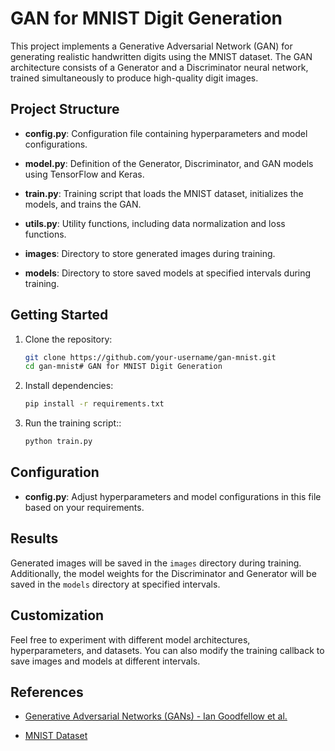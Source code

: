 # GAN for MNIST Digit Generation

This project implements a Generative Adversarial Network (GAN) for generating realistic handwritten digits using the MNIST dataset. The GAN architecture consists of a Generator and a Discriminator neural network, trained simultaneously to produce high-quality digit images.

## Project Structure

- **config.py**: Configuration file containing hyperparameters and model configurations.
  
- **model.py**: Definition of the Generator, Discriminator, and GAN models using TensorFlow and Keras.

- **train.py**: Training script that loads the MNIST dataset, initializes the models, and trains the GAN.

- **utils.py**: Utility functions, including data normalization and loss functions.

- **images**: Directory to store generated images during training.

- **models**: Directory to store saved models at specified intervals during training.

## Getting Started

1. Clone the repository:

   ```bash
   git clone https://github.com/your-username/gan-mnist.git
   cd gan-mnist# GAN for MNIST Digit Generation

2. Install dependencies:

   ```bash
   pip install -r requirements.txt

3. Run the training script::

   ```bash
   python train.py

## Configuration

- **config.py**: Adjust hyperparameters and model configurations in this file based on your requirements.

## Results

Generated images will be saved in the `images` directory during training. Additionally, the model weights for the Discriminator and Generator will be saved in the `models` directory at specified intervals.

## Customization

Feel free to experiment with different model architectures, hyperparameters, and datasets. You can also modify the training callback to save images and models at different intervals.

## References

- [Generative Adversarial Networks (GANs) - Ian Goodfellow et al.](https://arxiv.org/abs/1406.2661)
  
- [MNIST Dataset](https://www.tensorflow.org/datasets/catalog/mnist)



